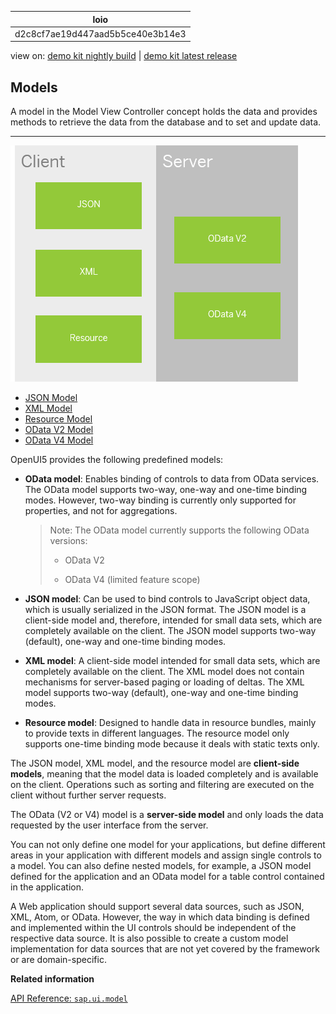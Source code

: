 <!-- copyd2c8cf7ae19d447aad5b5ce40e3b14e3 -->

| loio |
| -----|
| d2c8cf7ae19d447aad5b5ce40e3b14e3 |

<div id="loio">

view on: [demo kit nightly build](https://openui5nightly.hana.ondemand.com/#/topic/d2c8cf7ae19d447aad5b5ce40e3b14e3) | [demo kit latest release](https://openui5.hana.ondemand.com/#/topic/d2c8cf7ae19d447aad5b5ce40e3b14e3)</div>

## Models

A model in the Model View Controller concept holds the data and provides methods to retrieve the data from the database and to set and update data.

***

![](loioa99f15722c0a4520b7809c3951362896_LowRes.png)

-   [JSON Model](JSON_Model_96804e3.md#loio96804e3315ff440aa0a50fd290805116)
-   [XML Model](XML_Model_a53e71d.md#loioa53e71d85fae4d0887a8b58431197a27)
-   [Resource Model](Resource_Model_91f122a.md#loio91f122a36f4d1014b6dd926db0e91070)
-   [OData V2 Model](OData_V2_Model_6c47b2b.md#loio6c47b2b39db9404582994070ec3d57a2)
-   [OData V4 Model](OData_V4_Model_5de13cf.md)

OpenUI5 provides the following predefined models:

-   **OData model**: Enables binding of controls to data from OData services. The OData model supports two-way, one-way and one-time binding modes. However, two-way binding is currently only supported for properties, and not for aggregations.

    > Note:
    > The OData model currently supports the following OData versions:
    > 
    > -   OData V2
    > 
    > -   OData V4 \(limited feature scope\)
    > 

-   **JSON model**: Can be used to bind controls to JavaScript object data, which is usually serialized in the JSON format. The JSON model is a client-side model and, therefore, intended for small data sets, which are completely available on the client. The JSON model supports two-way \(default\), one-way and one-time binding modes.

-   **XML model**: A client-side model intended for small data sets, which are completely available on the client. The XML model does not contain mechanisms for server-based paging or loading of deltas. The XML model supports two-way \(default\), one-way and one-time binding modes.

-   **Resource model**: Designed to handle data in resource bundles, mainly to provide texts in different languages. The resource model only supports one-time binding mode because it deals with static texts only.


The JSON model, XML model, and the resource model are **client-side models**, meaning that the model data is loaded completely and is available on the client. Operations such as sorting and filtering are executed on the client without further server requests.

The OData \(V2 or V4\) model is a **server-side model** and only loads the data requested by the user interface from the server.

You can not only define one model for your applications, but define different areas in your application with different models and assign single controls to a model. You can also define nested models, for example, a JSON model defined for the application and an OData model for a table control contained in the application.

A Web application should support several data sources, such as JSON, XML, Atom, or OData. However, the way in which data binding is defined and implemented within the UI controls should be independent of the respective data source. It is also possible to create a custom model implementation for data sources that are not yet covered by the framework or are domain-specific.

**Related information**  


[API Reference: `sap.ui.model`](https://openui5.hana.ondemand.com/#docs/api/symbols/sap.ui.model.html)

